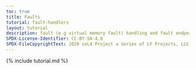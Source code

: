```yaml
---
toc: true
title: Faults
tutorial: fault-handlers
layout: tutorial
description: fault (e.g virtual memory fault) handling and fault endpoints
SPDX-License-Identifier: CC-BY-SA-4.0
SPDX-FileCopyrightText: 2020 seL4 Project a Series of LF Projects, LLC.
---
```

{% include tutorial.md %}
